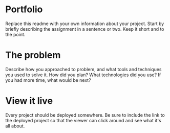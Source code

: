 # Portfolio
Replace this readme with your own information about your project.
Start by briefly describing the assignment in a sentence or two. Keep it short and to the point.

# The problem
Describe how you approached to problem, and what tools and techniques you used to solve it. How did you plan? What technologies did you use? If you had more time, what would be next?

# View it live
Every project should be deployed somewhere. Be sure to include the link to the deployed project so that the viewer can click around and see what it's all about.